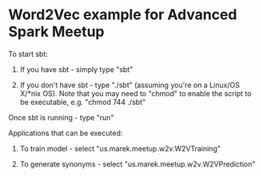 # Word2Vec example for Advanced Spark Meetup

To start sbt:

1) If you have sbt - simply type "sbt"

2) If you don't have sbt - type "./sbt" (assuming you're on a Linux/OS X/*nix OS). Note that you may need to "chmod" to enable the script to be executable, e.g. "chmod 744 ./sbt"

Once sbt is running - type "run"

Applications that can be executed:

1) To train model - select "us.marek.meetup.w2v.W2VTraining"

2) To generate synonyms - select "us.marek.meetup.w2v.W2VPrediction"
